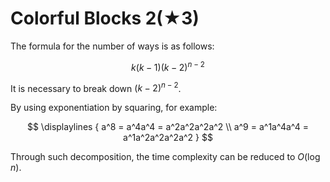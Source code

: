 # Colorful Blocks 2(★3)

The formula for the number of ways is as follows:

$$
k(k - 1)(k - 2)^{n - 2}
$$

It is necessary to break down $(k - 2)^{n - 2}$.

By using exponentiation by squaring, for example:

$$
\displaylines {
a^8 = a^4a^4 = a^2a^2a^2a^2 \\
a^9 = a^1a^4a^4 = a^1a^2a^2a^2a^2
}
$$

Through such decomposition, the time complexity can be reduced to $O(\log n)$.
